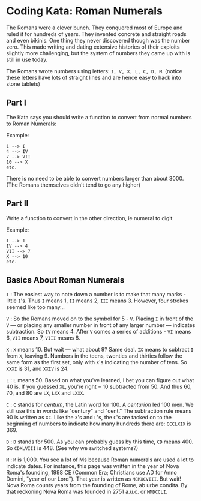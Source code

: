 # Coding Kata: Roman Numerals
The Romans were a clever bunch. They conquered most of Europe and ruled it for hundreds of years. They invented concrete and straight roads and even bikinis. One thing they never discovered though was the number zero. This made writing and dating extensive histories of their exploits slightly more challenging, but the system of numbers they came up with is still in use today.

The Romans wrote numbers using letters: `I, V, X, L, C, D, M`. (notice these letters have lots of straight lines and are hence easy to hack into stone tablets)

## Part I
The Kata says you should write a function to convert from normal numbers to Roman Numerals:

Example:
```
1 --> I
4 --> IV
7 --> VII
10 --> X
etc.
```

There is no need to be able to convert numbers larger than about 3000. (The Romans themselves didn’t tend to go any higher)

## Part II
Write a function to convert in the other direction, ie numeral to digit

Example:
```
I --> 1
IV --> 4
VII --> 7
X --> 10
etc.
```

## Basics About Roman Numerals

`I`
: The easiest way to note down a number is to make that many marks - little `I`'s. Thus `I` means 1, `II` means 2, `III` means 3. However, four strokes seemed like too many...

`V`
: So the Romans moved on to the symbol for 5 - `V`. Placing `I` in front of the `V` — or placing any smaller number in front of any larger number — indicates subtraction. So `IV` means 4. After `V` comes a series of additions - `VI` means 6, `VII` means 7, `VIII` means 8.

`X` 
: `X` means 10. But wait — what about 9? Same deal. `IX` means to subtract `I` from `X`, leaving 9. Numbers in the teens, twenties and thirties follow the same form as the first set, only with `X`'s indicating the number of tens. So `XXXI` is 31, and `XXIV` is 24.

`L`
: `L` means 50. Based on what you've learned, I bet you can figure out what 40 is. If you guessed `XL`, you're right = 10 subtracted from 50. And thus 60, 70, and 80 are `LX`, `LXX` and `LXXX`.

`C`
: `C` stands for *centum*, the Latin word for 100. A *centurion* led 100 men. We still use this in words like "century" and "cent." The subtraction rule means 90 is written as `XC`. Like the `X`'s and `L`'s, the `C`'s are tacked on to the beginning of numbers to indicate how many hundreds there are: `CCCLXIX` is 369.

`D`
: `D` stands for 500. As you can probably guess by this time, `CD` means 400. So `CDXLVIII` is 448. (See why we switched systems?)

`M`
: `M` is 1,000. You see a lot of Ms because Roman numerals are used a lot to indicate dates. For instance, this page was written in the year of Nova Roma's founding, 1998 CE (Common Era; Christians use AD for Anno Domini, "year of our Lord"). That year is written as `MCMXCVIII`. But wait! Nova Roma counts years from the founding of Rome, ab urbe condita. By that reckoning Nova Roma was founded in 2751 a.u.c. or `MMDCCLI`.